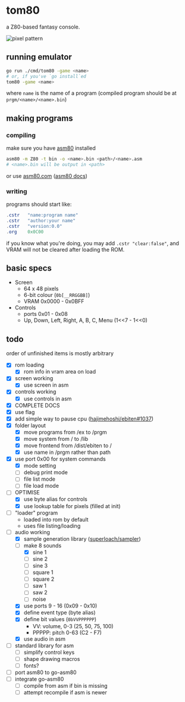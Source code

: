 # tom80
a Z80-based fantasy console.

![pixel pattern](https://media.discordapp.net/attachments/314487938949971980/663244487438630922/2020-01-04-235619_514x386_scrot.png)

## running emulator
```bash
go run ./cmd/tom80 -game <name>
# or, if you've `go install`ed
tom80 -game <name>
```
where `name` is the name of a program (compiled program should be at `prgm/<name>/<name>.bin`)

## making programs
### compiling
make sure you have [asm80](https://github.com/maly/asm80-node) installed
```bash
asm80 -m Z80 -t bin -o <name>.bin <path>/<name>.asm
# <name>.bin will be output in <path>
```
or use [asm80.com](https://www.asm80.com/) ([asm80 docs](https://maly.gitbooks.io/asm80/))
### writing
programs should start like:
```as
.cstr	"name:program name"
.cstr	"author:your name"
.cstr	"version:0.0"
.org	0x0C00
```
if you know what you're doing, you may add `.cstr "clear:false"`, and VRAM will not be cleared after loading the ROM.

## basic specs
- Screen
  - 64 x 48 pixels
  - 6-bit colour (`0b[__RRGGBB]`)
  - VRAM 0x0000 - 0x0BFF
- Controls
  - ports 0x01 - 0x08
  - Up, Down, Left, Right, A, B, C, Menu (1<<7 - 1<<0)

## todo
order of unfinished items is mostly arbitrary
- [x] rom loading
  - [x] rom info in vram area on load
- [x] screen working
  - [x] use screen in asm
- [x] controls working
  - [x] use controls in asm
- [x] COMPLETE DOCS
- [x] use flag
- [x] add simple way to pause cpu ([hajimehoshi/ebiten#1037](https://github.com/hajimehoshi/ebiten/issues/1037))
- [x] folder layout
  - [x] move programs from /ex to /prgm
  - [x] move system from / to /lib
  - [x] move frontend from /dist/ebiten to /
  - [x] use name in /prgm rather than path
- [x] use port 0x00 for system commands
  - [x] mode setting
  - [ ] debug print mode
  - [ ] file list mode
  - [ ] file load mode
- [ ] OPTIMISE
  - [x] use byte alias for controls
  - [x] use lookup table for pixels (filled at init)
- [ ] "loader" program
  - loaded into rom by default
  - uses file listing/loading
- [ ] audio working
  - [x] sample generation library ([superloach/sampler](https://github.com/superloach/sampler))
  - [ ] make 8 sounds
    - [x] sine 1
    - [ ] sine 2
    - [ ] sine 3
    - [ ] square 1
    - [ ] square 2
    - [ ] saw 1
    - [ ] saw 2
    - [ ] noise
  - [x] use ports 9 - 16 (0x09 - 0x10)
  - [x] define event type (byte alias)
  - [x] define bit values (`0bVVPPPPPP`)
    - VV: volume, 0-3 (25, 50, 75, 100)
    - PPPPP: pitch 0-63 (C2 - F7)
  - [x] use audio in asm
- [ ] standard library for asm
  - [ ] simplify control keys
  - [ ] shape drawing macros
  - [ ] fonts?
- [ ] port asm80 to go-asm80
- [ ] integrate go-asm80
  - [ ] compile from asm if bin is missing
  - [ ] attempt recompile if asm is newer

